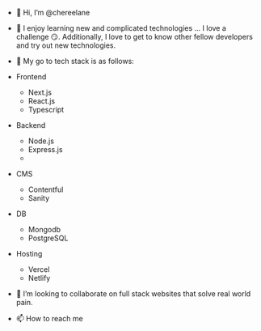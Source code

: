 - 👋 Hi, I’m @chereelane
- 👀 I enjoy learning new and complicated technologies ... I love a challenge 😏. Additionally, I love to get to know other fellow developers and try out new technologies.
- 🌱 My go to tech stack is as follows:
- Frontend
  - Next.js
  - React.js
  - Typescript
    
- Backend
  - Node.js
  - Express.js
  - 
- CMS
  - Contentful
  - Sanity
- DB
  - Mongodb
  - PostgreSQL
 
- Hosting
  - Vercel
  - Netlify

- 💞️ I’m looking to collaborate on full stack websites that solve real world pain.
- 📫 How to reach me

<!---
- 💞️ I’m looking to collaborate on ...
- 📫 How to reach me ...
chereelane/chereelane is a ✨ special ✨ repository because its `README.md` (this file) appears on your GitHub profile.
You can click the Preview link to take a look at your changes.
--->
